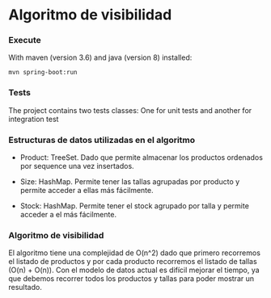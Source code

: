 # Algoritmo de visibilidad

### Execute

With maven (version 3.6) and java (version 8) installed:

    mvn spring-boot:run

### Tests

The project contains two tests classes: One for unit tests and another for integration test

### Estructuras de datos utilizadas en el algoritmo

* Product: TreeSet. Dado que permite almacenar los productos ordenados por sequence una vez insertados.

* Size: HashMap. Permite tener las tallas agrupadas por producto y permite acceder a ellas más fácilmente.

* Stock: HashMap. Permite tener el stock agrupado por talla y permite acceder a el más fácilmente.

### Algoritmo de visibilidad

El algoritmo tiene una complejidad de O(n^2) dado que primero recorremos el listado de productos y por cada producto recorremos el listado de tallas (O(n) + O(n)).
Con el modelo de datos actual es difícil mejorar el tiempo, ya que debemos recorrer todos los productos y tallas para poder mostrar un resultado.
     